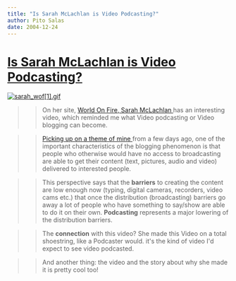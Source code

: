 ```yaml
---
title: "Is Sarah McLachlan is Video Podcasting?"
author: Pito Salas
date: 2004-12-24
---
```

# [Is Sarah McLachlan is Video Podcasting?](None)


[![sarah_wof\[1\].gif](https://i0.wp.com/s3.media.squarespace.com/production/1075723/12829350/weblogs/archives/sarah_wof%5B1%5D-thumb.gif?resize=584%2C70)](<https://i0.wp.com/s3.media.squarespace.com/production/1075723/12829350/weblogs/archives/sarah_wof%5B1%5D.gif>)

>>

>> On her site, [World On Fire, Sarah McLachlan
](<http://www.worldonfire.ca/>)has an interesting video, which reminded me
what Video podcasting or Video blogging can become.

>>

>> [Picking up on a theme of mine ](</weblogs/archives/000535.html>)from a few
days ago, one of the important characteristics of the blogging phenomenon is
that people who otherwise would have no access to broadcasting are able to get
their content (text, pictures, audio and video) delivered to interested
people.

>>

>> This perspective says that the **barriers** to creating the content are low
enough now (typing, digital cameras, recorders, video cams etc.) that once the
distribution (broadcasting) barriers go away a lot of people who have
something to say/show are able to do it on their own. **Podcasting**
represents a major lowering of the distribution barriers.

>>

>> The **connection** with this video? She made this Video on a total
shoestring, like a Podcaster would. it's the kind of video I'd expect to see
video podcasted.

>>

>> And another thing: the video and the story about why she made it is pretty
cool too!


